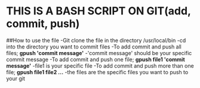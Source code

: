 # THIS IS A BASH SCRIPT ON GIT(add, commit, push)

##How to use the file
-Git clone the file in the directory /usr/local/bin
-cd into the directory you want to commit files
-To add commit and push all files; **gpush 'commit message'**
	-'commit message' should be your specific commit message
-To add commit and push one file; **gpush file1 'commit message'**
	-file1 is your specific file
-To add commit and push more than one file; **gpush file1 file2  ...**
	-the files are the specific files you want to push to your git
